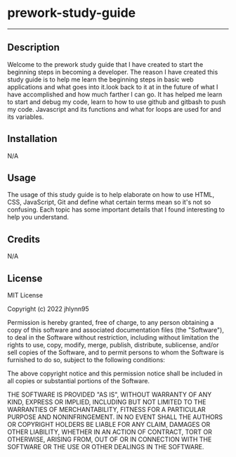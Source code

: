 # prework-study-guide
***
## Description

Welcome to the prework study guide that I have created to start the beginning steps in becoming a developer. The reason I have created this study guide is to help me learn the beginning steps in basic web applications and what goes into it.look back to it at in the future of what I have accomplished and how much farther I can go. It has helped me learn to start and debug my code, learn to how to use github and gitbash to push my code. Javascript and its functions and what for loops are used for and its variables. 

## Installation

N/A 

## Usage

The usage of this study guide is to help elaborate on how to use HTML, CSS, JavaScript, Git and define what certain terms mean so it's not so confusing. Each topic has some important details that I found interesting to help you understand.

## Credits

N/A

## License

MIT License

Copyright (c) 2022 jhlynn95

Permission is hereby granted, free of charge, to any person obtaining a copy
of this software and associated documentation files (the "Software"), to deal
in the Software without restriction, including without limitation the rights
to use, copy, modify, merge, publish, distribute, sublicense, and/or sell
copies of the Software, and to permit persons to whom the Software is
furnished to do so, subject to the following conditions:

The above copyright notice and this permission notice shall be included in all
copies or substantial portions of the Software.

THE SOFTWARE IS PROVIDED "AS IS", WITHOUT WARRANTY OF ANY KIND, EXPRESS OR
IMPLIED, INCLUDING BUT NOT LIMITED TO THE WARRANTIES OF MERCHANTABILITY,
FITNESS FOR A PARTICULAR PURPOSE AND NONINFRINGEMENT. IN NO EVENT SHALL THE
AUTHORS OR COPYRIGHT HOLDERS BE LIABLE FOR ANY CLAIM, DAMAGES OR OTHER
LIABILITY, WHETHER IN AN ACTION OF CONTRACT, TORT OR OTHERWISE, ARISING FROM,
OUT OF OR IN CONNECTION WITH THE SOFTWARE OR THE USE OR OTHER DEALINGS IN THE
SOFTWARE.
